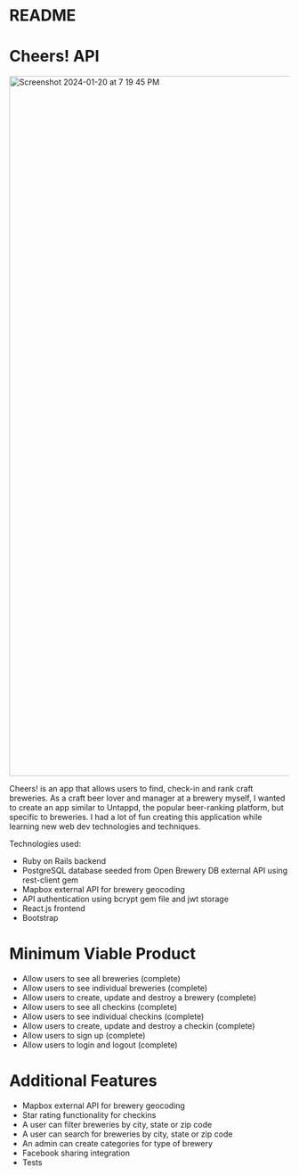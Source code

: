 # README

# Cheers! API

<img width="1256" alt="Screenshot 2024-01-20 at 7 19 45 PM" src="https://github.com/perrileah/cheers-api/assets/125906074/aa653159-d98c-4765-8d98-b6c9129b80e5">

Cheers! is an app that allows users to find, check-in and rank craft breweries. As a craft beer lover and manager at a brewery myself, I wanted to create an app similar to Untappd, the popular beer-ranking platform, but specific to breweries. I had a lot of fun creating this application while learning new web dev technologies and techniques.

Technologies used:

- Ruby on Rails backend
- PostgreSQL database seeded from Open Brewery DB external API using rest-client gem
- Mapbox external API for brewery geocoding
- API authentication using bcrypt gem file and jwt storage
- React.js frontend
- Bootstrap

# Minimum Viable Product

- Allow users to see all breweries (complete)
- Allow users to see individual breweries (complete)
- Allow users to create, update and destroy a brewery (complete)
- Allow users to see all checkins (complete)
- Allow users to see individual checkins (complete)
- Allow users to create, update and destroy a checkin (complete)
- Allow users to sign up (complete)
- Allow users to login and logout (complete)

# Additional Features

- Mapbox external API for brewery geocoding
- Star rating functionality for checkins
- A user can filter breweries by city, state or zip code
- A user can search for breweries by city, state or zip code
- An admin can create categories for type of brewery
- Facebook sharing integration
- Tests
